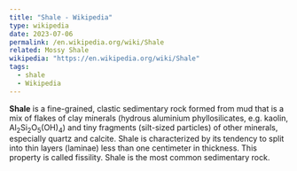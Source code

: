 ```yaml
---
title: "Shale - Wikipedia"
type: wikipedia
date: 2023-07-06
permalink: /en.wikipedia.org/wiki/Shale
related: Mossy Shale
wikipedia: "https://en.wikipedia.org/wiki/Shale"
tags:
  - shale
  - Wikipedia
---
```

**Shale** is a fine-grained, clastic sedimentary rock formed from mud that is a mix of flakes of clay minerals (hydrous aluminium phyllosilicates, e.g. kaolin, Al<sub>2</sub>Si<sub>2</sub>O<sub>5</sub>(OH)<sub>4</sub>) and tiny fragments (silt-sized particles) of other minerals, especially quartz and calcite. Shale is characterized by its tendency to split into thin layers (laminae) less than one centimeter in thickness. This property is called fissility. Shale is the most common sedimentary rock.